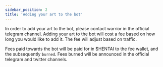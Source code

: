 ```yaml
---
sidebar_position: 2
title: 'Adding your art to the bot'
---
```


In order to add your art to the bot, please contact warrior in the official telegram channel. Adding your art to the bot will cost a fee based on how long you would like to add it. The fee will adjust based on traffic.

Fees paid towards the bot will be paid for in $HENTAI to the fee wallet, and the subsequently `burned`. Fees burned will be announced in the official telegram and twitter channels.